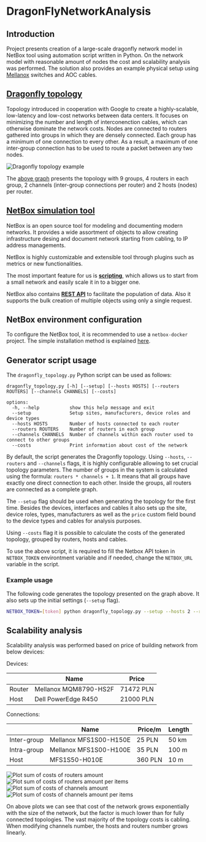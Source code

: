 # DragonFlyNetworkAnalysis

## Introduction
Project presents creation of a large-scale dragonfly network model in NetBox tool using automation script written in Python. On the network model with reasonable amount of nodes the cost and scalability analysis was performed. The solution also provides an example physical setup using [Mellanox](https://www.nvidia.com/en-us/networking/infiniband-configurator/) switches and AOC cables.

## [Dragonfly topology](https://static.googleusercontent.com/media/research.google.com/pl//pubs/archive/34926.pdf)

Topology introduced in cooperation with Google to create a highly-scalable, low-latency and low-cost networks between data centers. It focuses on minimizing the number and length of interconenction cables, which can otherwise dominate the network costs. Nodes are connected to routers gathered into groups in which they are densely connected. Each group has a minimum of one connection to every other. As a result, a maximum of one inter-group connection has to be used to route a packet between any two nodes.

![Dragonfly topology example](plots/dragonfly_topology.png)

The [above graph](https://www.researchgate.net/figure/Sample-Dragonfly-topology-with-h2-p2-a4-36-routers-and-72-compute-nodes_fig2_261313973) presents the topology with 9 groups, 4 routers in each group, 2 channels (inter-group connections per router) and 2 hosts (nodes) per router.

## [NetBox simulation tool](https://docs.netbox.dev/en/stable/introduction/)

NetBox is an open source tool for modeling and documenting modern networks. It provides a wide assortment of objects to allow creating infrastructure desing and document network starting from cabling, to IP address managements.

NetBox is highly customizable and extensible tool through plugins such as metrics or new functionalities.

The most important feature for us is [**scripting**](https://docs.netbox.dev/en/stable/getting-started/populating-data/), which allows us to start from a small network and easily scale it in to a bigger one.

NetBox also contains [**REST API**](https://docs.netbox.dev/en/stable/integrations/rest-api/) to facilitate the population of data. Also it supports the bulk creation of multiple objects using only a single request.

## NetBox environment configuration
To configure the NetBox tool, it is recommended to use a `netbox-docker` project. The simple installation method is explained [here](https://github.com/netbox-community/netbox-docker#quickstart).

## Generator script usage

The `dragonfly_topology.py` Python script can be used as follows:
```console
dragonfly_topology.py [-h] [--setup] [--hosts HOSTS] [--routers ROUTERS] [--channels CHANNELS] [--costs]

options:
  -h, --help           show this help message and exit
  --setup              Setup sites, manufacturers, device roles and device types
  --hosts HOSTS        Number of hosts connected to each router
  --routers ROUTERS    Number of routers in each group
  --channels CHANNELS  Number of channels within each router used to connect to other groups
  --costs              Print information about cost of the network
```

By default, the script generates the Dragonfly topology. Using `--hosts`, `--routers` and `--channels` flags, it is highly configurable allowing to set crucial topology parameters. The number of groups in the system is calculated using the formula: `routers * channels + 1`. It means that all groups have exactly one direct connection to each other. Inside the groups, all routers are connected as a complete graph.

The `--setup` flag should be used when generating the topology for the first time. Besides the devices, interfaces and cables it also sets up the site, device roles, types, manufacturers as well as the `price` custom field bound to the device types and cables for analysis purposes.

Using `--costs` flag it is possible to calculate the costs of the generated topology, grouped by routers, hosts and cables.

To use the above script, it is required to fill the Netbox API token in `NETBOX_TOKEN` environtment variable and if needed, change the `NETBOX_URL` variable in the script.

### Example usage

The following code generates the topology presented on the graph above. It also sets up the initial settings (`--setup` flag).

```bash
NETBOX_TOKEN=[token] python dragonfly_topology.py --setup --hosts 2 --routers 4 --channels 2
```

## Scalability analysis
Scalability analysis was performed based on price of building network from below devices:

Devices:

|        | Name                  | Price     |
|--------|-----------------------|-----------|
| Router | Mellanox MQM8790-HS2F | 71472 PLN |
| Host   | Dell PowerEdge R450   | 21000 PLN |

Connections:

|             | Name                   | Price/m | Length |
|-------------|------------------------|---------|--------|
| Inter-group | Mellanox MFS1S00-H150E | 25 PLN  | 50 km  |
| Intra-group | Mellanox MFS1S00-H100E | 35 PLN  | 100 m  |
| Host        | MFS1S50-H010E          | 360 PLN | 10 m   |

![Plot sum of costs of routers amount](plots/sum_of_cost_from_routers.png)
![Plot sum of costs of routers amount per items](plots/sum_of_cost_from_routers_per.png)
![Plot sum of costs of channels amount](plots/sum_of_cost_from_channels.png)
![Plot sum of costs of channels amount per items](plots/sum_of_cost_from_channels_per.png)

On above plots we can see that cost of the network grows exponentially with the size of the network, but the factor is much lower than for fully connected topologies. The vast majority of the topology costs is cabling. When modifying channels number, the hosts and routers number grows linearly.